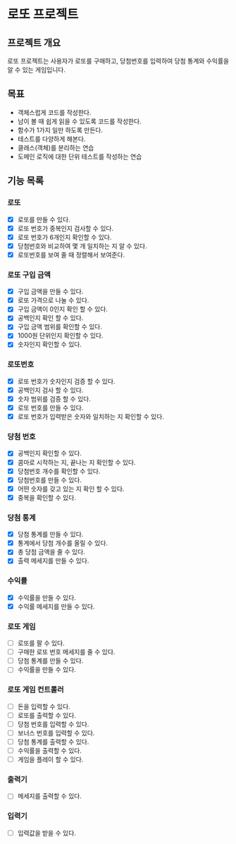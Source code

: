 # 로또 프로젝트

## 프로젝트 개요
로또 프로젝트는 사용자가 로또를 구매하고, 당첨번호를 입력하여 당첨 통계와 수익률을 알 수 있는 게임입니다.

## 목표
* 객체스럽게 코드를 작성한다.
* 남이 볼 때 쉽게 읽을 수 있도록 코드를 작성한다.
* 함수가 1가지 일만 하도록 만든다.
* 테스트를 다양하게 해본다.
* 클래스(객체)를 분리하는 연습
* 도메인 로직에 대한 단위 테스트를 작성하는 연습

## 기능 목록

### 로또
- [x] 로또를 만들 수 있다.
- [x] 로또 번호가 중복인지 검사할 수 있다.
- [x] 로또 번호가 6개인지 확인할 수 있다.
- [x] 당첨번호와 비교하여 몇 개 일치하는 지 알 수 있다.
- [x] 로또번호를 보여 줄 때 정렬해서 보여준다.

### 로또 구입 금액
- [x] 구입 금액을 만들 수 있다.
- [x] 로또 가격으로 나눌 수 있다.
- [x] 구입 금액이 0인지 확인 할 수 있다.
- [x] 공백인지 확인 할 수 있다.
- [x] 구입 금액 범위를 확인할 수 있다.
- [x] 1000원 단위인지 확인할 수 있다.
- [x] 숫자인지 확인할 수 있다.

### 로또번호
- [x] 로또 번호가 숫자인지 검증 할 수 있다.
- [x] 공백인지 검사 할 수 있다.
- [x] 숫자 범위를 검증 할 수 있다.
- [x] 로또 번호를 만들 수 있다.
- [x] 로또 번호가 입력받은 숫자와 일치하는 지 확인할 수 있다.

### 당첨 번호
- [x] 공백인지 확인할 수 있다.
- [x] 콤마로 시작하는 지, 끝나는 지 확인할 수 있다.
- [x] 당첨번호 개수를 확인할 수 있다.
- [x] 당첨번호를 만들 수 있다.
- [x] 어떤 숫자를 갖고 있는 지 확인 할 수 있다.
- [x] 중복을 확인할 수 있다.

### 당첨 통계
- [x] 당첨 통계를 만들 수 있다.
- [x] 통계에서 당첨 개수를 올릴 수 있다.
- [x] 총 당첨 금액을 줄 수 있다.
- [x] 출력 메세지를 만들 수 있다.

### 수익률
- [x] 수익률을 만들 수 있다.
- [x] 수익률 메세지를 만들 수 있다.

### 로또 게임
- [ ] 로또를 팔 수 있다.
- [ ] 구매한 로또 번호 메세지를 줄 수 있다.
- [ ] 당첨 통계를 만들 수 있다.
- [ ] 수익률을 만들 수 있다.

### 로또 게임 컨트롤러
- [ ] 돈을 입력할 수 있다.
- [ ] 로또를 출력할 수 있다.
- [ ] 당첨 번호를 입력할 수 있다.
- [ ] 보너스 번호를 입력할 수 있다.
- [ ] 당첨 통계를 출력할 수 있다.
- [ ] 수익률을 출력할 수 있다.
- [ ] 게임을 플레이 할 수 있다.

### 출력기
- [ ] 메세지를 출력할 수 있다.

### 입력기
- [ ] 입력값을 받을 수 있다.
